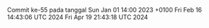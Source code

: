 Commit ke-55 pada tanggal Sun Jan 01 14:00 2023 +0100
Fri Feb 16 14:43:06 UTC 2024
Fri Apr 19 21:43:18 UTC 2024

